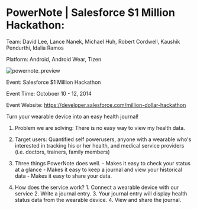 PowerNote | Salesforce $1 Million Hackathon: 
=========

Team: David Lee, Lance Nanek, Michael Huh, Robert Cordwell, Kaushik Pendurthi, Idalia Ramos

Platform: Android, Android Wear, Tizen

![powernote_preview](https://cloud.githubusercontent.com/assets/1645482/12527635/c90dc244-c133-11e5-9636-7d402febca73.jpg)

Event: Salesforce $1 Million Hackathon

Event Time: Octoboer 10 - 12, 2014

Event Website: https://developer.salesforce.com/million-dollar-hackathon

Turn your wearable device into an easy health journal!

1. Problem we are solving: There is no easy way to view my health data.

2. Target users: Quantified self powerusers, anyone with a wearable who's interested in tracking his or her health, and medical service providers (i.e. doctors, trainers, family members)

3. Three things PowerNote does well. - Makes it easy to check your status at a glance - Makes it easy to keep a journal and view your historical data - Makes it easy to share your data.

4. How does the service work? 1. Connect a wearable device with our service 2. Write a journal entry. 3. Your journal entry will display health status data from the wearable device. 4. View and share the journal.
